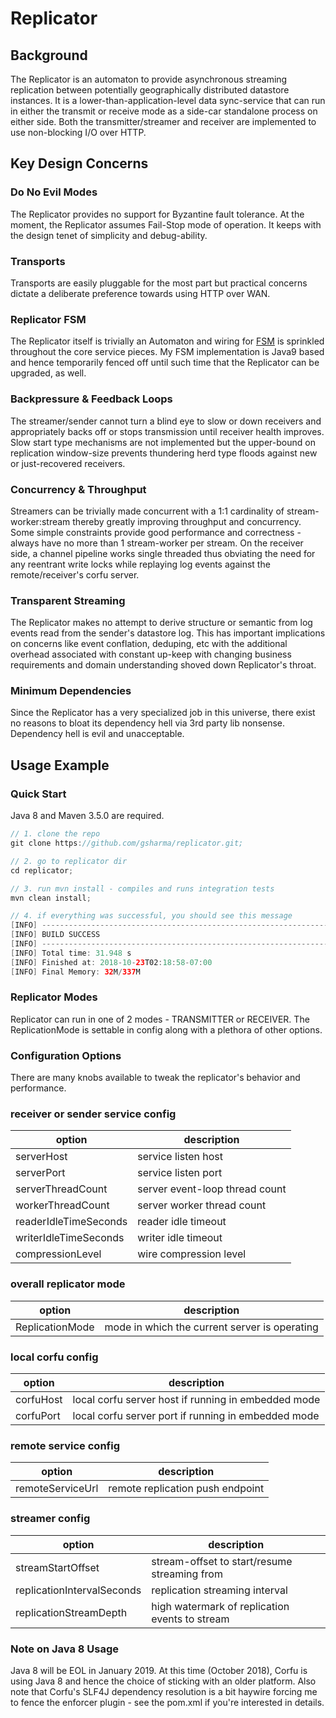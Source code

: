 # Replicator

## Background
The Replicator is an automaton to provide asynchronous streaming replication between potentially geographically distributed datastore instances. It is a lower-than-application-level data sync-service that can run in either the transmit or receive mode as a side-car standalone process on either side. Both the transmitter/streamer and receiver are implemented to use non-blocking I/O over HTTP.

## Key Design Concerns

### Do No Evil Modes
The Replicator provides no support for Byzantine fault tolerance. At the moment, the Replicator assumes Fail-Stop mode of operation. It keeps with the design tenet of simplicity and debug-ability.

### Transports
Transports are easily pluggable for the most part but practical concerns dictate a deliberate preference towards using HTTP over WAN.

### Replicator FSM
The Replicator itself is trivially an Automaton and wiring for [FSM](https://github.com/gsharma/state-machine) is sprinkled throughout the core service pieces. My FSM implementation is Java9 based and hence temporarily fenced off until such time that the Replicator can be upgraded, as well.

### Backpressure & Feedback Loops
The streamer/sender cannot turn a blind eye to slow or down receivers and appropriately backs off or stops transmission until receiver health improves. Slow start type mechanisms are not implemented but the upper-bound on replication window-size prevents thundering herd type floods against new or just-recovered receivers.

### Concurrency & Throughput
Streamers can be trivially made concurrent with a 1:1 cardinality of stream-worker:stream thereby greatly improving throughput and concurrency. Some simple constraints provide good performance and correctness - always have no more than 1 stream-worker per stream. On the receiver side, a channel pipeline works single threaded thus obviating the need for any reentrant write locks while replaying log events against the remote/receiver's corfu server.

### Transparent Streaming
The Replicator makes no attempt to derive structure or semantic from log events read from the sender's datastore log. This has important implications on concerns like event conflation, deduping, etc with the additional overhead associated with constant up-keep with changing business requirements and domain understanding shoved down Replicator's throat.

### Minimum Dependencies
Since the Replicator has a very specialized job in this universe, there exist no reasons to bloat its dependency hell via 3rd party lib nonsense. Dependency hell is evil and unacceptable.

## Usage Example
### Quick Start
Java 8 and Maven 3.5.0 are required.
```java
// 1. clone the repo
git clone https://github.com/gsharma/replicator.git;

// 2. go to replicator dir
cd replicator;

// 3. run mvn install - compiles and runs integration tests
mvn clean install;

// 4. if everything was successful, you should see this message
[INFO] ------------------------------------------------------------------------
[INFO] BUILD SUCCESS
[INFO] ------------------------------------------------------------------------
[INFO] Total time: 31.948 s
[INFO] Finished at: 2018-10-23T02:18:58-07:00
[INFO] Final Memory: 32M/337M
```

### Replicator Modes
Replicator can run in one of 2 modes - TRANSMITTER or RECEIVER. The ReplicationMode is settable in config along with a plethora of other options.

### Configuration Options
There are many knobs available to tweak the replicator's behavior and performance.

### receiver or sender service config
| option                | description                    |
| --------------------- | ------------------------------ |
| serverHost            | service listen host            |
| serverPort            | service listen port            |
| serverThreadCount     | server event-loop thread count |
| workerThreadCount     | server worker thread count     |
| readerIdleTimeSeconds | reader idle timeout            |
| writerIdleTimeSeconds | writer idle timeout            |
| compressionLevel      | wire compression level         |

### overall replicator mode
| option          | description                                   |
| --------------- | --------------------------------------------- |
| ReplicationMode | mode in which the current server is operating |

### local corfu config
| option    | description                                         |
| --------- | --------------------------------------------------- |
| corfuHost | local corfu server host if running in embedded mode |
| corfuPort | local corfu server port if running in embedded mode |

### remote service config
| option           | description                      |
| ---------------- | -------------------------------- |
| remoteServiceUrl | remote replication push endpoint |

### streamer config
| option                     | description                                    |
| -------------------------- | ---------------------------------------------- |
| streamStartOffset          | stream-offset to start/resume streaming from   |
| replicationIntervalSeconds | replication streaming interval                 |
| replicationStreamDepth     | high watermark of replication events to stream |

### Note on Java 8 Usage
Java 8 will be EOL in January 2019. At this time (October 2018), Corfu is using Java 8 and hence the choice of sticking with an older platform. Also note that Corfu's SLF4J dependency resolution is a bit haywire forcing me to fence the enforcer plugin - see the pom.xml if you're interested in details.

